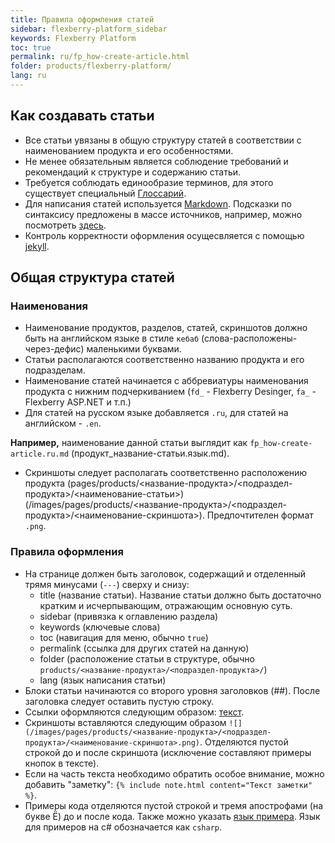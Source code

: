 ```yaml
---
title: Правила оформления статей
sidebar: flexberry-platform_sidebar
keywords: Flexberry Platform
toc: true
permalink: ru/fp_how-create-article.html
folder: products/flexberry-platform/
lang: ru
---
```


## Как создавать статьи

* Все статьи увязаны в общую структуру статей в соответствии с наименованием продукта и его особенностями. 
* Не менее обязательным является соблюдение требований и рекомендаций к структуре и содержанию статьи.
* Требуется соблюдать единообразие терминов, для этого существует специальный [Глоссарий](fp_glossary.html).
* Для написания статей используется [Markdown](http://daringfireball.net/projects/markdown/).  Подсказки по синтаксису предложены в массе источников, например, можно посмотреть [здесь](http://paulradzkov.com/2014/markdown_cheatsheet/).
* Контроль корректности оформления осущесвляется с помощью [jekyll](http://jekyllrb.com/).

## Общая структура статей

### Наименования
* Наименование продуктов, разделов, статей, скриншотов должно быть на английском языке в стиле `кебаб` (слова-расположены-через-дефис) маленькими буквами.
* Статьи располагаются соответственно названию продукта и его подразделам.
* Наименование статей начинается с аббревиатуры наименования продукта с нижним подчеркиванием (`fd_` - Flexberry Desinger, `fa_` - Flexberry ASP.NET и т.п.)
* Для статей на русском языке добавляется `.ru`, для статей на английском - `.en`. 

__Например,__ наименование данной статьи выглядит как `fp_how-create-article.ru.md` (продукт_название-статьи.язык.md).

* Скриншоты следует располагать соответственно расположению продукта (pages/products/<название-продукта>/<подраздел-продукта>/<наименование-статьи>)(/images/pages/products/<название-продукта>/<подраздел-продукта>/<наименование-скриншота>). Предпочтителен формат `.png`.

### Правила оформления

* На странице должен быть заголовок, содержащий и отделенный трямя минусами (`---`) сверху и снизу:
  * title (название статьи). Название статьи должно быть достаточно кратким и исчерпывающим, отражающим основную суть.
  * sidebar (привязка к оглавлению раздела)
  * keywords (ключевые слова)
  * toc (навигация для меню, обычно `true`)
  * permalink (ссылка для других статей на данную)
  * folder (расположение статьи в структуре, обычно `products/<название-продукта>/<подраздел-продукта>/`)
  * lang (язык написания статьи)
* Блоки статьи начинаются со второго уровня заголовков (##). После заголовка следует оставить пустую строку.
* Ссылки оформляются следующим образом: [текст](ссылка).
* Скриншоты вставляются следующим образом `![](/images/pages/products/<название-продукта>/<подраздел-продукта>/<наименование-скриншота>.png)`. Отделяются пустой строкой до и после скриншота (исключение составляют примеры кнопок в тексте).
* Если на часть текста необходимо обратить особое внимание, можно добавить "заметку": `{% include note.html content="Текст заметки" %}`.
* Примеры кода отделяются пустой строкой и тремя апострофами (на букве Ё) до и после кода. Также можно указать [язык примера](http://idratherbewriting.com/documentation-theme-jekyll/mydoc_syntax_highlighting.html#available-lexers).  Язык для примеров на c# обозначается как `csharp`.
